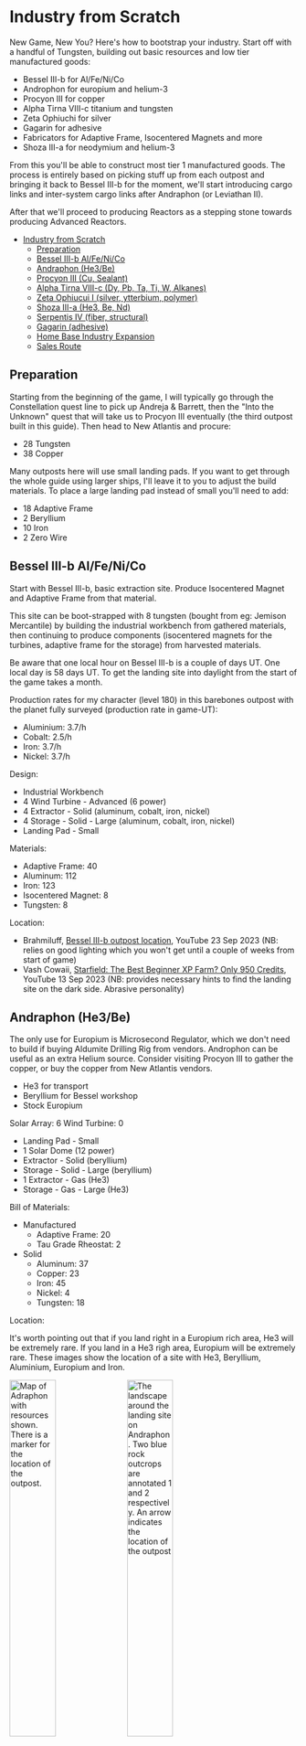 # Industry from Scratch

New Game, New You? Here's how to bootstrap your industry. Start off with a handful of Tungsten, building out basic resources and low tier manufactured goods:

- Bessel III-b for Al/Fe/Ni/Co
- Androphon for europium and helium-3
- Procyon III for copper
- Alpha Tirna VIII-c titanium and tungsten
- Zeta Ophiuchi for silver
- Gagarin for adhesive
- Fabricators for Adaptive Frame, Isocentered Magnets and more
- Shoza III-a for neodymium and helium-3

From this you'll be able to construct most tier 1 manufactured goods. The process is entirely based on picking stuff up from each outpost and bringing it back to Bessel III-b for the moment, we'll start introducing cargo links and inter-system cargo links after Andraphon (or Leviathan II).

After that we'll proceed to producing Reactors as a stepping stone towards producing Advanced Reactors.

- [Industry from Scratch](#industry-from-scratch)
  - [Preparation](#preparation)
  - [Bessel III-b Al/Fe/Ni/Co](#bessel-iii-b-alfenico)
  - [Andraphon (He3/Be)](#andraphon-he3be)
  - [Procyon III (Cu, Sealant)](#procyon-iii-cu-sealant)
  - [Alpha Tirna VIII-c (Dy, Pb, Ta, Ti, W, Alkanes)](#alpha-tirna-viii-c-dy-pb-ta-ti-w-alkanes)
  - [Zeta Ophiucui I (silver, ytterbium, polymer)](#zeta-ophiucui-i-silver-ytterbium-polymer)
  - [Shoza III-a (He3, Be, Nd)](#shoza-iii-a-he3-be-nd)
  - [Serpentis IV (fiber, structural)](#serpentis-iv-fiber-structural)
  - [Gagarin (adhesive)](#gagarin-adhesive)
  - [Home Base Industry Expansion](#home-base-industry-expansion)
  - [Sales Route](#sales-route)


## Preparation

Starting from the beginning of the game, I will typically go through the Constellation quest line to pick up Andreja & Barrett, then the "Into the Unknown" quest that will take us to Procyon III eventually (the third outpost built in this guide). Then head to New Atlantis and procure:

- 28 Tungsten
- 38 Copper

Many outposts here will use small landing pads. If you want to get through the whole guide using larger ships, I'll leave it to you to adjust the build materials. To place a large landing pad instead of small you'll need to add:

- 18 Adaptive Frame
- 2 Beryllium
- 10 Iron
- 2 Zero Wire

## Bessel III-b Al/Fe/Ni/Co

Start with Bessel III-b, basic extraction site. Produce Isocentered Magnet and Adaptive Frame from that material.

This site can be boot-strapped with 8 tungsten (bought from eg: Jemison Mercantile) by building the industrial workbench from gathered materials, then continuing to produce components (isocentered magnets for the turbines, adaptive frame for the storage) from harvested materials.

Be aware that one local hour on Bessel III-b is a couple of days UT. One local day is 58 days UT. To get the landing site into daylight from the start of the game takes a month.

Production rates for my character (level 180) in this barebones outpost with the planet fully surveyed (production rate in game-UT):

- Aluminium: 3.7/h
- Cobalt: 2.5/h
- Iron: 3.7/h
- Nickel: 3.7/h

Design:

- Industrial Workbench
- 4 Wind Turbine - Advanced (6 power)
- 4 Extractor - Solid (aluminum, cobalt, iron, nickel)
- 4 Storage - Solid - Large (aluminum, cobalt, iron, nickel)
- Landing Pad - Small

Materials:

- Adaptive Frame: 40
- Aluminum: 112
- Iron: 123
- Isocentered Magnet: 8
- Tungsten: 8

Location:

- Brahmiluff, [Bessel III-b outpost location](https://www.youtube.com/watch?v=NSxSKiD4ahk), YouTube 23 Sep 2023 (NB: relies on good lighting which you won't get until a couple of weeks from start of game)
- Vash Cowaii, [Starfield: The Best Beginner XP Farm? Only 950 Credits](https://www.youtube.com/watch?v=DKTjyx-1ES4), YouTube 13 Sep 2023 (NB: provides necessary hints to find the landing site on the dark side. Abrasive personality)

## Andraphon (He3/Be)

The only use for Europium is Microsecond Regulator, which we don't need to build if buying Aldumite Drilling Rig from vendors. Androphon can be useful as an extra Helium source. Consider visiting Procyon III to gather the copper, or buy the copper from New Atlantis vendors.

- He3 for transport
- Beryllium for Bessel workshop
- Stock Europium

Solar Array: 6
Wind Turbine: 0

- Landing Pad - Small
- 1 Solar Dome (12 power)
- Extractor - Solid (beryllium)
- Storage - Solid - Large (beryllium)
- 1 Extractor - Gas (He3)
- Storage - Gas - Large (He3)

Bill of Materials:

- Manufactured
  - Adaptive Frame: 20
  - Tau Grade Rheostat: 2
- Solid
  - Aluminum: 37
  - Copper: 23
  - Iron: 45
  - Nickel: 4
  - Tungsten: 18

Location:

It's worth pointing out that if you land right in a Europium rich area, He3 will be extremely rare. If you land in a He3 righ area, Europium will be extremely rare. These images show the location of a site with He3, Beryllium, Aluminium, Europium and Iron.

<p>
<img src="images/andraphon-site-map.jpg" alt="Map of Adraphon with resources shown. There is a marker for the location of the outpost." width="40%">
<img src="images/andraphon-site-landscape-landing.jpg" alt="The landscape around the landing site on Andraphon. Two blue rock outcrops are annotated 1 and 2 respectively. An arrow indicates the location of the outpost" width="40%">
<img src="images/andraphon-site-outpost.jpg" alt="The landscape at the outpost site. Two blue rock outcrops are annotated 1 and 2 respectively. An arrow indicates the rough location of the landing site." width="40%">
</p>

Video presentation of this site by JRamosWorks Gaming Fun, [#Starfield Outposts - 5 Resources in One Spot on Andraphon | Great Starter Locations Video 1 of 4](https://www.youtube.com/watch?v=XEJNLgBUXVI)

## Procyon III (Cu, Sealant)

[Procyon III](https://inara.cz/starfield/starsystem/101/#area1624) is one of several convenient sources of **Ionic Liquid**, along with Copper, Fluorine, Tetrafluoride, Water, Antimicrobial, Sealant, and Fiber. All the materials should be available if you select a site in a region rich with Ionic Liquids (bright green patches on the map).

We'll start off with extracting copper to drive industry at Bessel III-b.

Design:

- Landing Pad - Small
- Industrial Workbench
- Wind Turbine - Advanced (25 power)
- Extractor - Solid (copper)
- 2 Storage - Solid - Large (copper, sealant)
- Extractor - Liquid (water)
- Storage - Liquid - Large (water)
- Greenhouse (sealant)

Bill of Materials:

- Manufactured
  - Adaptive Frame: 35
  - Isocentered Magnet: 2
  - Reactive Gauge: 3 (built on-site using copper extracted locally)
- Solid
  - Aluminum: 78 (+3 for reactive gauge)
  - Iron: 71
  - Nickel: 20
  - Sealant: 3
  - Tungsten: 2
- Gas
  - Fluorine: 4

**Location**: You should be able to find an appropriate site in various wetlands (regions where Ionic Liquids are available). Look for a **flat site with copper, fluorine, ionic liquids, tetrafluorides and water**. The ionic liquids and tetrafluorides will be needed later for producing isotopic coolant, while the fluorine is necessary for producing greenhouses.

## Alpha Tirna VIII-c (Dy, Pb, Ta, Ti, W, Alkanes)

Power and water are an issue on this planet. Solar Arrays will produce 6 power while Wind Turbines produce 3. Water is only available as vapour. The main minerals of interest here are Titanium for warehouses and Tungsten for extractors.

Design:

- 1 Landing Pad - Small
- 3 Solar Dome (12 power)
- 5 Extractor - Solid (dysprosium, lead, tantalum, titanium, tungsten)
- 5 Storage - Solid - Large (dysprosium, lead, tantalum, titanium, tungsten)
- 1 Extractor - Gas (alkanes)
- 1 Storage - Gas - Large (alkanes)

Materials:

- Manufactured
  - Adaptive Frame: 60
  - Tau Grade Rheostat: 6
- Solid
  - Aluminum: 125
  - Copper: 23
  - Iron: 145
  - Nickel: 4
  - Tungsten: 26

Location:

Check Brahmiluff's location from [8-in-one Resources Tirna VIII-c Outpost Location in Starfield!](https://www.youtube.com/watch?v=pCjAUcrqYGs). Here's the swamp site on the planet resource map with higher level Scanning skill: ![swamp site](images/tirna-viii-c-location-map-swamp-site.jpg). Unfortunately this is one of those "keep trying till it works" scenarios. My images for whatever reason look nothing like Brahmiluff's - different resolution, different zoom level, completely different look to the splotches of colour. There's no convenient border nearby, the surrounding pixels are all swamp. There's a confluence of savanna, hills and swamp to the west but there's no convenient outpost location there.

If you find a better location that's easier to pick up the first time, please raise an issue in the [GitHub repository](https://github.com/MaraRinn/StarfieldOutpostCompendium).

## Zeta Ophiucui I (silver, ytterbium, polymer)

Design:

- 2 Wind Turbine - Advanced (14 power)
- Landing Pad - Small
- Extractor - Solid (silver)
- Extractor - Solid (ytterbium)
- Storage - Solid - Large (silver)
- Storage - Solid - Large (ytterbium)
- Extractor - Liquid (water)
- Storage - Liquid - Large (water)
- Greenhouse (polymer)
- Storage - Solid - Large (polymer)

Bill of Materials:

- Manufactured
  - Adaptive Frame: 45
  - Isocentered Magnet: 4
  - Reactive Gauge: 3
- Solid
  - Aluminum: 99
  - Iron: 93
  - Nickel: 20
  - Sealant: 3
  - Tungsten: 4
- Gas
  - Fluorine: 4

Location:
<p>
<img src="images/zeta-ophiuchi-i-location-map.jpg" alt="Map of Zeta Ophiuchi I with resources shown. There is a marker for the location of the outpost." width="40%">
<img src="images/zeta-ophiuchi-i-location-landscape.jpg" alt="The landscape around the outpost on Zeta Ophiuchi I intended to help players find the location once they have landed." width="40%">
</p>

This site is a confluence of three biomes: swamp where silver is marked on the map, savanna to the right and frozen dunes where ytterbium is marked on the map. The landing site is just inside the frozen dunes biome when approaching from the swamp side of the confluence. So follow the swap/savanna border into the frozen dunes and land on the frozen duens side of the swamp/frozen dunes border.

The important resources from this outpost are polymer and silver for industry, and some ytterbium for weapon mods and veryl-treated manifold manufacture.

Sources:

- PsionPhoenixGaming in Starfield subreddit thread [Ideal outposts locations/rare resources location](https://old.reddit.com/r/Starfield/comments/16e8esr/comment/k17h6hi/)
- Sifting Santa on YouTube, [How to get a 8 Resource Starfield Outpost](https://www.youtube.com/watch?v=0Xc1UxRk9FM&t=174s) (I think this is based on that Reddit comment)
- Brahmiluff, [8-in-one Resources Zeta Ophiuchi Outpost Location in Starfield!](https://www.youtube.com/watch?v=M9GlFTBNQNc) (based on same location) &emdash; go into frozen dunes from the swamp side of the swamp/savanna/frozen dunes confluence.

## Shoza III-a (He3, Be, Nd)

Design:

- Landing Pad - Small
- 2 Solar Dome
- 3 Extractor - Solid (aluminum, beryllium, neodymium)
- 3 Storage - Solid - Large (aluminum, beryllium, neodymium)
- Extractor - Gas (he3)
- Storage - Gas - Large (he3)

Materials:

- Manufactured
  - Adaptive Frame: 40
  - Tau Grade Rheostat: 4
- Solid
  - Aluminum: 81
  - Copper: 23
  - Iron: 95
  - Nickel: 4
  - Tungsten: 22

Location:

There's a little circular patch of helium-rich terrain on the edge of a region of neodymium-rich terrain. I've had luck finding helium-3, beryllium and neodymium on Shoza III-a within a few minutes of setting down (and if I don't, just reload the pre-landing save and try a new spot). I won't win any speed runs, but it's not like Leviathan II where things are almost impossible to find.

<p>
<img src="images/shoza-iii-a-location-map.jpg" alt="Map of Shoza III-a with resources shown. There is a marker for the location of the outpost.">
</p>

## Serpentis IV (fiber, structural)

This outpost is where I build my pharmaceutical lab and kitchen. This initial setup will provide fiber and structural material to start building a habitat. A habitat here will be useful to house security detail to complement turrets and robots, all of which will be busy keeping clickbeetles at bay.

Design:

- 1 Landing Pad - Small
- 3 Wind Turbine - Advanced
- 2 Greenhouse (fiber, structural)
- 2 Extractor - Liquid (water)
- Storage - Liquid - Large (water)
- Extractor - Solid (lithium)
- 3 Storage - Solid - Large (fiber, lithium, structural)
- 2 Extractor - Gas (argon, benzene)
- 2 Storage - Gas - Medium (argon, benzene)

Materials:

- Manufactured
  - Adaptive Frame: 60
  - Isocentered Magnet: 6
  - Reactive Gauge: 6
- Solid
  - Aluminum: 115
  - Copper: 26
  - Iron: 91
  - Nickel: 32
  - Sealant: 6
  - Tungsten: 18
- Gas
  - Fluorine: 8

## Gagarin (adhesive)

This outpost isn't strictly necessary, you can buy adhesive and lead in the quantities needed when heading off to build outposts. For completeness, here it is.

Design:

- Landing Pad - Small
- Wind Turbine - Advanced
- Extractor - Liquid (water)
- Greenhouse (adhesive)
- Storage - Solid (adhesive)

Materials:

- Manufactured
  - Adaptive Frame: 8
  - Isocentered Magnet: 2
  - Reactive Gauge: 3
- Solid
  - Aluminum: 23
  - Iron: 29
  - Nickel: 4
  - Sealant: 3
- Gas
  - Fluorine: 4

## Home Base Industry Expansion

With the titanium available from Tirna VIII-c, build some extra storage and production:

- Build adaptive frame, isocentered magnet, mag pressure tank, reactive gauge, zero wire locally
- Import isotopic coolant from Procyon III
- Import beryllium from Shoza III-a
- Import copper from Procyon III
- Import silver & ytterbium from Zeta Ophiuchi I
- Import alkanes, dysprosium, titanium and tungsten from Alpha Tirna III-c

My typical operation at this stage is to build a ship with a decent cargo capacity, then visit my outposts roughly in clockwise order around the map, returning to Bessell III-b when full to top up storage there, then Serpentis IV to top up storage there, then going through the sales route to get rid of the surplus before I start turning into a hoarder.

This design does not include power expansion.

Design:

- 9 Storage - Solid - Large (beryllium, copper, dysprosium, europium, neodymium, silver, titanium, tungsten, ytterbium)
- 2 Storage - Gas - Large (alkanes, fluorine)
- 5 Warehouse - Large (adaptive frame, isocentered magnet, isotopic coolant, mag pressure tank, reactive gauge, zero wire)
- 4 Simple Fabricator (adaptive frame, isocentered magnet, mag pressure tank, reactive gauge, zero wire)

Bill of Materials:

- Manufactured
  - Adaptive Frame: 130
  - Isocentered Magnet: 8
  - Zero Wire: 12
- Solid
  - Aluminum: 276
  - Iron: 180
  - Sealant: 8
  - Titanium: 64
  - Tungsten: 16

## Sales Route

1. Porrima III (Red Mile) - 11,000Cr
2. Volii Alpha (Neon) - 
3. Jemison (New Atlantis) - 21,000Cr
   1. Trade Authority kiosk - 5,000Cr
   2. Jemison Mercantile - 5,000Cr
   3. Trade Authority - 11,000Cr
4. Gagarin - 10,000Cr
   1. Trade Authority kiosk - 5,000Cr
   2. Clint's - 5,000Cr
5. Mars (Cydonia) - 21,000Cr
   1. Trade Authority kiosk - 5,000Cr
   2. Trade Authority - 11,000Cr
   3. UC Exchange - 5,000Cr
6. Akila City - 
   1. Trade Authority kiosk - 5,000Cr
   2. Trade Authority - 11,000Cr
   3. Shepard's - 5,000Cr
   4. 
